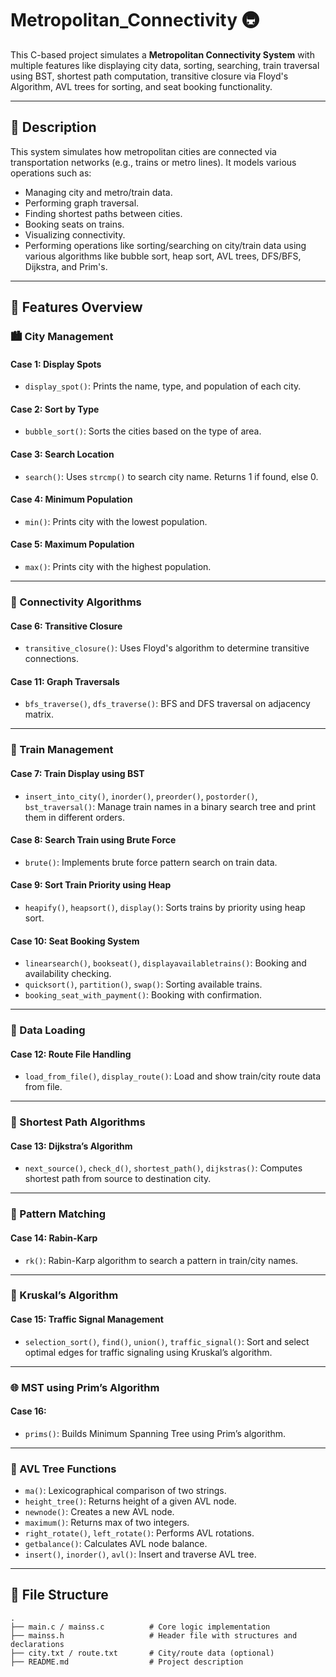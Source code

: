 # Metropolitan_Connectivity 🚇

This C-based project simulates a **Metropolitan Connectivity System** with multiple features like displaying city data, sorting, searching, train traversal using BST, shortest path computation, transitive closure via Floyd's Algorithm, AVL trees for sorting, and seat booking functionality.

---

## 🔧 Description

This system simulates how metropolitan cities are connected via transportation networks (e.g., trains or metro lines). It models various operations such as:

- Managing city and metro/train data.
- Performing graph traversal.
- Finding shortest paths between cities.
- Booking seats on trains.
- Visualizing connectivity.
- Performing operations like sorting/searching on city/train data using various algorithms like bubble sort, heap sort, AVL trees, DFS/BFS, Dijkstra, and Prim's.

---

## 🧠 Features Overview

### 🏙️ City Management

#### Case 1: Display Spots
- `display_spot()`: Prints the name, type, and population of each city.

#### Case 2: Sort by Type
- `bubble_sort()`: Sorts the cities based on the type of area.

#### Case 3: Search Location
- `search()`: Uses `strcmp()` to search city name. Returns 1 if found, else 0.

#### Case 4: Minimum Population
- `min()`: Prints city with the lowest population.

#### Case 5: Maximum Population
- `max()`: Prints city with the highest population.

---

### 🔁 Connectivity Algorithms

#### Case 6: Transitive Closure
- `transitive_closure()`: Uses Floyd's algorithm to determine transitive connections.

#### Case 11: Graph Traversals
- `bfs_traverse()`, `dfs_traverse()`: BFS and DFS traversal on adjacency matrix.

---

### 🚆 Train Management

#### Case 7: Train Display using BST
- `insert_into_city()`, `inorder()`, `preorder()`, `postorder()`, `bst_traversal()`: Manage train names in a binary search tree and print them in different orders.

#### Case 8: Search Train using Brute Force
- `brute()`: Implements brute force pattern search on train data.

#### Case 9: Sort Train Priority using Heap
- `heapify()`, `heapsort()`, `display()`: Sorts trains by priority using heap sort.

#### Case 10: Seat Booking System
- `linearsearch()`, `bookseat()`, `displayavailabletrains()`: Booking and availability checking.
- `quicksort()`, `partition()`, `swap()`: Sorting available trains.
- `booking_seat_with_payment()`: Booking with confirmation.

---

### 📂 Data Loading

#### Case 12: Route File Handling
- `load_from_file()`, `display_route()`: Load and show train/city route data from file.

---

### 🧮 Shortest Path Algorithms

#### Case 13: Dijkstra’s Algorithm
- `next_source()`, `check_d()`, `shortest_path()`, `dijkstras()`: Computes shortest path from source to destination city.

---

### 🔎 Pattern Matching

#### Case 14: Rabin-Karp
- `rk()`: Rabin-Karp algorithm to search a pattern in train/city names.

---

### 🚦 Kruskal’s Algorithm

#### Case 15: Traffic Signal Management
- `selection_sort()`, `find()`, `union()`, `traffic_signal()`: Sort and select optimal edges for traffic signaling using Kruskal’s algorithm.

---

### 🌐 MST using Prim’s Algorithm

#### Case 16: 
- `prims()`: Builds Minimum Spanning Tree using Prim’s algorithm.

---

### 🌳 AVL Tree Functions

- `ma()`: Lexicographical comparison of two strings.
- `height_tree()`: Returns height of a given AVL node.
- `newnode()`: Creates a new AVL node.
- `maximum()`: Returns max of two integers.
- `right_rotate()`, `left_rotate()`: Performs AVL rotations.
- `getbalance()`: Calculates AVL node balance.
- `insert()`, `inorder()`, `avl()`: Insert and traverse AVL tree.

---

## 📁 File Structure

```plaintext
.
├── main.c / mainss.c          # Core logic implementation
├── mainss.h                   # Header file with structures and declarations
├── city.txt / route.txt       # City/route data (optional)
├── README.md                  # Project description

